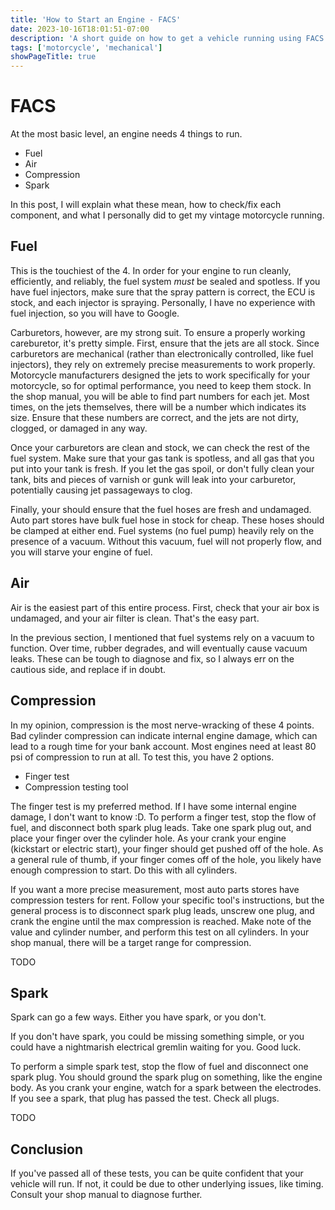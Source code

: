 ```yaml
---
title: 'How to Start an Engine - FACS'
date: 2023-10-16T18:01:51-07:00
description: 'A short guide on how to get a vehicle running using FACS - fuel, air, compression, spark.'
tags: ['motorcycle', 'mechanical']
showPageTitle: true
---
```


# FACS
At the most basic level, an engine needs 4 things to run.
- Fuel
- Air
- Compression
- Spark

In this post, I will explain what these mean, how to check/fix each component, and what I personally did to get my vintage motorcycle running.

## Fuel

This is the touchiest of the 4. In order for your engine to run cleanly, efficiently, and reliably, the fuel system *must* be sealed and spotless. If you have fuel injectors, make sure that the spray pattern is correct, the ECU is stock, and each injector is spraying. Personally, I have no experience with fuel injection, so you will have to Google.

Carburetors, however, are my strong suit. To ensure a properly working careburetor, it's pretty simple. First, ensure that the jets are all stock. Since carburetors are mechanical (rather than electronically controlled, like fuel injectors), they rely on extremely precise measurements to work properly. Motorcycle manufacturers designed the jets to work specifically for your motorcycle, so for optimal performance, you need to keep them stock. In the shop manual, you will be able to find part numbers for each jet. Most times, on the jets themselves, there will be a number which indicates its size. Ensure that these numbers are correct, and the jets are not dirty, clogged, or damaged in any way.

Once your carburetors are clean and stock, we can check the rest of the fuel system. Make sure that your gas tank is spotless, and all gas that you put into your tank is fresh. If you let the gas spoil, or don't fully clean your tank, bits and pieces of varnish or gunk will leak into your carburetor, potentially causing jet passageways to clog.

Finally, your should ensure that the fuel hoses are fresh and undamaged. Auto part stores have bulk fuel hose in stock for cheap. These hoses should be clamped at either end. Fuel systems (no fuel pump) heavily rely on the presence of a vacuum. Without this vacuum, fuel will not properly flow, and you will starve your engine of fuel.

## Air

Air is the easiest part of this entire process. First, check that your air box is undamaged, and your air filter is clean. That's the easy part.

In the previous section, I mentioned that fuel systems rely on a vacuum to function. Over time, rubber degrades, and will eventually cause vacuum leaks. These can be tough to diagnose and fix, so I always err on the cautious side, and replace if in doubt.

## Compression

In my opinion, compression is the most nerve-wracking of these 4 points. Bad cylinder compression can indicate internal engine damage, which can lead to a rough time for your bank account. Most engines need at least 80 psi of compression to run at all. To test this, you have 2 options.

- Finger test
- Compression testing tool

The finger test is my preferred method. If I have some internal engine damage, I don't want to know :D.
To perform a finger test, stop the flow of fuel, and disconnect both spark plug leads. Take one spark plug out, and place your finger over the cylinder hole. As your crank your engine (kickstart or electric start), your finger should get pushed off of the hole. As a general rule of thumb, if your finger comes off of the hole, you likely have enough compression to start. Do this with all cylinders.

If you want a more precise measurement, most auto parts stores have compression testers for rent. Follow your specific tool's instructions, but the general process is to disconnect spark plug leads, unscrew one plug, and crank the engine until the max compression is reached. Make note of the value and cylinder number, and perform this test on all cylinders. In your shop manual, there will be a target range for compression.

TODO


## Spark

Spark can go a few ways. Either you have spark, or you don't.

If you don't have spark, you could be missing something simple, or you could have a nightmarish electrical gremlin waiting for you. Good luck.

To perform a simple spark test, stop the flow of fuel and disconnect one spark plug. You should ground the spark plug on something, like the engine body. As you crank your engine, watch for a spark between the electrodes. If you see a spark, that plug has passed the test. Check all plugs.

TODO

## Conclusion

If you've passed all of these tests, you can be quite confident that your vehicle will run. If not, it could be due to other underlying issues, like timing. Consult your shop manual to diagnose further.
